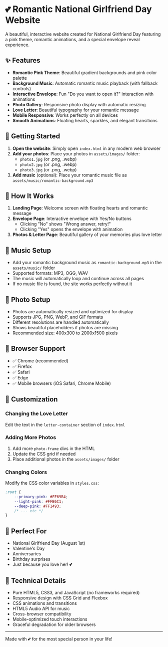 # 💕 Romantic National Girlfriend Day Website

A beautiful, interactive website created for National Girlfriend Day featuring a pink theme, romantic animations, and a special envelope reveal experience.

## ✨ Features

- **Romantic Pink Theme**: Beautiful gradient backgrounds and pink color palette
- **Background Music**: Automatic romantic music playback (with fallback controls)
- **Interactive Envelope**: Fun "Do you want to open it?" interaction with animations
- **Photo Gallery**: Responsive photo display with automatic resizing
- **Love Letter**: Beautiful typography for your romantic message
- **Mobile Responsive**: Works perfectly on all devices
- **Smooth Animations**: Floating hearts, sparkles, and elegant transitions

## 🚀 Getting Started

1. **Open the website**: Simply open `index.html` in any modern web browser
2. **Add your photos**: Place your photos in `assets/images/` folder:
   - `photo1.jpg` (or .png, .webp)
   - `photo2.jpg` (or .png, .webp)
   - `photo3.jpg` (or .png, .webp)
3. **Add music** (optional): Place your romantic music file as `assets/music/romantic-background.mp3`

## 📱 How It Works

1. **Landing Page**: Welcome screen with floating hearts and romantic message
2. **Envelope Page**: Interactive envelope with Yes/No buttons
   - Clicking "No" shows "Wrong answer, retry!" 
   - Clicking "Yes" opens the envelope with animation
3. **Photos & Letter Page**: Beautiful gallery of your memories plus love letter

## 🎵 Music Setup

- Add your romantic background music as `romantic-background.mp3` in the `assets/music/` folder
- Supported formats: MP3, OGG, WAV
- The music will automatically loop and continue across all pages
- If no music file is found, the site works perfectly without it

## 📸 Photo Setup

- Photos are automatically resized and optimized for display
- Supports JPG, PNG, WebP, and GIF formats
- Different resolutions are handled automatically
- Shows beautiful placeholders if photos are missing
- Recommended size: 400x300 to 2000x1500 pixels

## 🌟 Browser Support

- ✅ Chrome (recommended)
- ✅ Firefox
- ✅ Safari
- ✅ Edge
- ✅ Mobile browsers (iOS Safari, Chrome Mobile)

## 💝 Customization

### Changing the Love Letter
Edit the text in the `letter-container` section of `index.html`

### Adding More Photos
1. Add more `photo-frame` divs in the HTML
2. Update the CSS grid if needed
3. Place additional photos in the `assets/images/` folder

### Changing Colors
Modify the CSS color variables in `styles.css`:
```css
:root {
    --primary-pink: #FF69B4;
    --light-pink: #FFB6C1;
    --deep-pink: #FF1493;
    /* ... etc */
}
```

## 🎉 Perfect For

- National Girlfriend Day (August 1st)
- Valentine's Day
- Anniversaries
- Birthday surprises
- Just because you love her! 💕

## 📝 Technical Details

- Pure HTML5, CSS3, and JavaScript (no frameworks required)
- Responsive design with CSS Grid and Flexbox
- CSS animations and transitions
- HTML5 Audio API for music
- Cross-browser compatibility
- Mobile-optimized touch interactions
- Graceful degradation for older browsers

---

Made with 💕 for the most special person in your life!